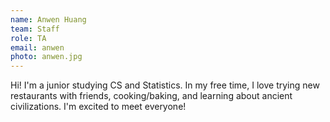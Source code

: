 ```yaml
---
name: Anwen Huang
team: Staff
role: TA
email: anwen
photo: anwen.jpg
---
```


Hi! I'm a junior studying CS and Statistics. In my free time, I love trying new restaurants with friends, cooking/baking, and learning about ancient civilizations. I'm excited to meet everyone!